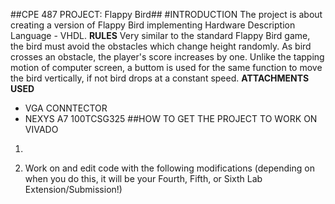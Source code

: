 ##CPE 487 PROJECT: Flappy Bird##
#INTRODUCTION
The project is about creating a version of Flappy Bird implementing Hardware Description Language - VHDL. 
**RULES**
Very similar to the standard Flappy Bird game, the bird must avoid the obstacles which change height randomly. As bird crosses an obstacle, the player's score increases by one. Unlike the tapping motion of computer screen, a buttom is used for the same function to move the bird vertically, if not bird drops at a constant speed.
**ATTACHMENTS USED**
- VGA CONNTECTOR
- NEXYS A7 100TCSG325
##HOW TO GET THE PROJECT TO WORK ON VIVADO
1. 

5. Work on and edit code with the following modifications (depending on when you do this, it will be your Fourth, Fifth, or Sixth Lab Extension/Submission!)
